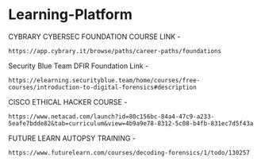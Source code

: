 # Learning-Platform

CYBRARY CYBERSEC FOUNDATION COURSE LINK -

    https://app.cybrary.it/browse/paths/career-paths/foundations


Security Blue Team DFIR Foundation Link - 

    https://elearning.securityblue.team/home/courses/free-courses/introduction-to-digital-forensics#description

CISCO ETHICAL HACKER COURSE - 

    https://www.netacad.com/launch?id=80c156bc-84a4-47c9-a233-5eafe7bdde82&tab=curriculum&view=4b9a9e78-8312-5c08-b4fb-831ec7d5f43a

FUTURE LEARN AUTOPSY TRAINING -

    https://www.futurelearn.com/courses/decoding-forensics/1/todo/130257
